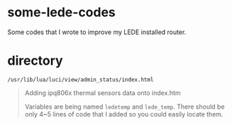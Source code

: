 # some-lede-codes
Some codes that I wrote to improve my LEDE installed router.

# directory

`/usr/lib/lua/luci/view/admin_status/index.html`

  > Adding ipq806x thermal sensors data onto index.htm
  >
  > Variables are being named `ledetemp` and `lede_temp`.
  > There should be only 4~5 lines of code that I added so you could easily locate them.
